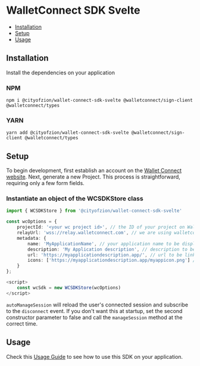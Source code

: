 # WalletConnect SDK Svelte

- [Installation](#installation)
- [Setup](#setup)
- [Usage](#usage)

## Installation

Install the dependencies on your application

### NPM

```
npm i @cityofzion/wallet-connect-sdk-svelte @walletconnect/sign-client @walletconnect/types
```

### YARN

```
yarn add @cityofzion/wallet-connect-sdk-svelte @walletconnect/sign-client @walletconnect/types
```

## Setup
To begin development, first establish an account on the [Wallet Connect website](https://walletconnect.com/). Next,
generate a new Project. This process is straightforward, requiring only a few form fields.

### Instantiate an object of the WCSDKStore class

```ts
import { WCSDKStore } from '@cityofzion/wallet-connect-sdk-svelte'

const wcOptions = {
    projectId: '<your wc project id>', // the ID of your project on Wallet Connect website
    relayUrl: 'wss://relay.walletconnect.com', // we are using walletconnect's official relay server
    metadata: {
        name: 'MyApplicationName', // your application name to be displayed on the wallet
        description: 'My Application description', // description to be shown on the wallet
        url: 'https://myapplicationdescription.app/', // url to be linked on the wallet
        icons: ['https://myapplicationdescription.app/myappicon.png'] // icon to be shown on the wallet
    }
};

<script>
    const wcSdk = new WCSDKStore(wcOptions)
</script>
```

`autoManageSession` will reload the user's connected session and subscribe to the `disconnect` event. If you don't want this at startup, set the second constructor parameter to false and call the `manageSession` method at the correct time.

## Usage
Check this [Usage Guide](../../USAGE_GUIDE.md) to see how to use this SDK on your application.